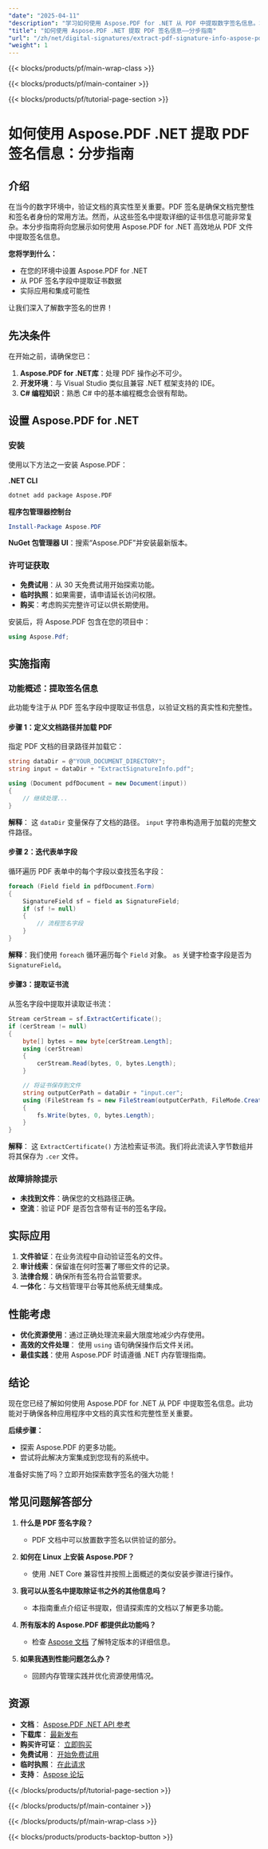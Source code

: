 ```yaml
---
"date": "2025-04-11"
"description": "学习如何使用 Aspose.PDF for .NET 从 PDF 中提取数字签名信息。本分步指南涵盖安装、实施和实际应用。"
"title": "如何使用 Aspose.PDF .NET 提取 PDF 签名信息——分步指南"
"url": "/zh/net/digital-signatures/extract-pdf-signature-info-aspose-pdf-net/"
"weight": 1
---
```


{{< blocks/products/pf/main-wrap-class >}}

{{< blocks/products/pf/main-container >}}

{{< blocks/products/pf/tutorial-page-section >}}


# 如何使用 Aspose.PDF .NET 提取 PDF 签名信息：分步指南

## 介绍

在当今的数字环境中，验证文档的真实性至关重要。PDF 签名是确保文档完整性和签名者身份的常用方法。然而，从这些签名中提取详细的证书信息可能非常复杂。本分步指南将向您展示如何使用 Aspose.PDF for .NET 高效地从 PDF 文件中提取签名信息。

**您将学到什么：**
- 在您的环境中设置 Aspose.PDF for .NET
- 从 PDF 签名字段中提取证书数据
- 实际应用和集成可能性

让我们深入了解数字签名的世界！

## 先决条件

在开始之前，请确保您已：
1. **Aspose.PDF for .NET库**：处理 PDF 操作必不可少。
2. **开发环境**：与 Visual Studio 类似且兼容 .NET 框架支持的 IDE。
3. **C# 编程知识**：熟悉 C# 中的基本编程概念会很有帮助。

## 设置 Aspose.PDF for .NET

### 安装

使用以下方法之一安装 Aspose.PDF：

**.NET CLI**
```bash
dotnet add package Aspose.PDF
```

**程序包管理器控制台**
```powershell
Install-Package Aspose.PDF
```

**NuGet 包管理器 UI**：搜索“Aspose.PDF”并安装最新版本。

### 许可证获取
- **免费试用**：从 30 天免费试用开始探索功能。
- **临时执照**：如果需要，请申请延长访问权限。
- **购买**：考虑购买完整许可证以供长期使用。

安装后，将 Aspose.PDF 包含在您的项目中：

```csharp
using Aspose.Pdf;
```

## 实施指南

### 功能概述：提取签名信息

此功能专注于从 PDF 签名字段中提取证书信息，以验证文档的真实性和完整性。

#### 步骤 1：定义文档路径并加载 PDF

指定 PDF 文档的目录路径并加载它：

```csharp
string dataDir = @"YOUR_DOCUMENT_DIRECTORY";
string input = dataDir + "ExtractSignatureInfo.pdf";

using (Document pdfDocument = new Document(input))
{
    // 继续处理...
}
```
**解释**： 这 `dataDir` 变量保存了文档的路径。 `input` 字符串构造用于加载的完整文件路径。

#### 步骤 2：迭代表单字段

循环遍历 PDF 表单中的每个字段以查找签名字段：

```csharp
foreach (Field field in pdfDocument.Form)
{
    SignatureField sf = field as SignatureField;
    if (sf != null)
    {
        // 流程签名字段
    }
}
```
**解释**：我们使用 `foreach` 循环遍历每个 `Field` 对象。 `as` 关键字检查字段是否为 `SignatureField`。

#### 步骤3：提取证书流

从签名字段中提取并读取证书流：

```csharp
Stream cerStream = sf.ExtractCertificate();
if (cerStream != null)
{
    byte[] bytes = new byte[cerStream.Length];
    using (cerStream)
    {
        cerStream.Read(bytes, 0, bytes.Length);
    }

    // 将证书保存到文件
    string outputCerPath = dataDir + "input.cer";
    using (FileStream fs = new FileStream(outputCerPath, FileMode.CreateNew))
    {
        fs.Write(bytes, 0, bytes.Length);
    }
}
```
**解释**： 这 `ExtractCertificate()` 方法检索证书流。我们将此流读入字节数组并将其保存为 `.cer` 文件。

### 故障排除提示

- **未找到文件**：确保您的文档路径正确。
- **空流**：验证 PDF 是否包含带有证书的签名字段。

## 实际应用

1. **文件验证**：在业务流程中自动验证签名的文件。
2. **审计线索**：保留谁在何时签署了哪些文件的记录。
3. **法律合规**：确保所有签名符合监管要求。
4. **一体化**：与文档管理平台等其他系统无缝集成。

## 性能考虑

- **优化资源使用**：通过正确处理流来最大限度地减少内存使用。
- **高效的文件处理**： 使用 `using` 语句确保操作后文件关闭。
- **最佳实践**：使用 Aspose.PDF 时请遵循 .NET 内存管理指南。

## 结论

现在您已经了解如何使用 Aspose.PDF for .NET 从 PDF 中提取签名信息。此功能对于确保各种应用程序中文档的真实性和完整性至关重要。

**后续步骤：**
- 探索 Aspose.PDF 的更多功能。
- 尝试将此解决方案集成到您现有的系统中。

准备好实施了吗？立即开始探索数字签名的强大功能！

## 常见问题解答部分

1. **什么是 PDF 签名字段？**
   - PDF 文档中可以放置数字签名以供验证的部分。

2. **如何在 Linux 上安装 Aspose.PDF？**
   - 使用 .NET Core 兼容性并按照上面概述的类似安装步骤进行操作。

3. **我可以从签名中提取除证书之外的其他信息吗？**
   - 本指南重点介绍证书提取，但请探索库的文档以了解更多功能。

4. **所有版本的 Aspose.PDF 都提供此功能吗？**
   - 检查 [Aspose 文档](https://reference.aspose.com/pdf/net/) 了解特定版本的详细信息。

5. **如果我遇到性能问题怎么办？**
   - 回顾内存管理实践并优化资源使用情况。

## 资源

- **文档**： [Aspose.PDF .NET API 参考](https://reference.aspose.com/pdf/net/)
- **下载库**： [最新发布](https://releases.aspose.com/pdf/net/)
- **购买许可证**： [立即购买](https://purchase.aspose.com/buy)
- **免费试用**： [开始免费试用](https://releases.aspose.com/pdf/net/)
- **临时执照**： [在此请求](https://purchase.aspose.com/temporary-license/)
- **支持**： [Aspose 论坛](https://forum.aspose.com/c/pdf/10)

{{< /blocks/products/pf/tutorial-page-section >}}

{{< /blocks/products/pf/main-container >}}

{{< /blocks/products/pf/main-wrap-class >}}

{{< blocks/products/products-backtop-button >}}